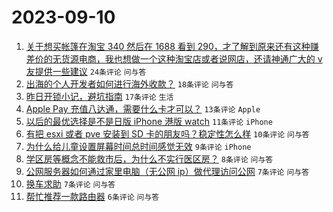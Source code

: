 # 2023-09-10

1. [关于想买帐篷在淘宝 340 然后在 1688 看到 290，才了解到原来还有这种赚差价的无货源电商，我也想做一个这种淘宝店或者说网店，还请神通广大的 v 友提供一些建议](https://www.v2ex.com/t/972398) `24条评论` `问与答`
1. [出海的个人开发者如何进行海外收款？](https://www.v2ex.com/t/972389) `18条评论` `问与答`
1. [昨日开锁小记，避坑指南](https://www.v2ex.com/t/972395) `17条评论` `生活`
1. [Apple Pay 充值八达通，需要什么卡才可以？](https://www.v2ex.com/t/972410) `13条评论` `Apple`
1. [以后的最优选择是不是日版 iPhone 港版 watch](https://www.v2ex.com/t/972429) `11条评论` `iPhone`
1. [有把 esxi 或者 pve 安装到 SD 卡的朋友吗？稳定性怎么样](https://www.v2ex.com/t/972396) `10条评论` `问与答`
1. [为什么给儿童设置屏幕时间总时间感觉无效](https://www.v2ex.com/t/972387) `9条评论` `iPhone`
1. [学区房等概念不能救市后，为什么不实行医区房？](https://www.v2ex.com/t/972392) `8条评论` `问与答`
1. [公网服务器如何通过家里电脑（无公网 ip）做代理访问公网](https://www.v2ex.com/t/972426) `7条评论` `问与答`
1. [换车求助](https://www.v2ex.com/t/972403) `7条评论` `问与答`
1. [帮忙推荐一款路由器](https://www.v2ex.com/t/972419) `6条评论` `问与答`
